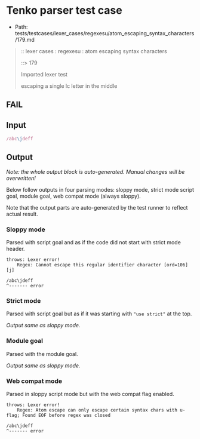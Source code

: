 # Tenko parser test case

- Path: tests/testcases/lexer_cases/regexesu/atom_escaping_syntax_characters/179.md

> :: lexer cases : regexesu : atom escaping syntax characters
>
> ::> 179
>
> Imported lexer test
>
> escaping a single lc letter in the middle

## FAIL

## Input

`````js
/abc\jdeff
`````

## Output

_Note: the whole output block is auto-generated. Manual changes will be overwritten!_

Below follow outputs in four parsing modes: sloppy mode, strict mode script goal, module goal, web compat mode (always sloppy).

Note that the output parts are auto-generated by the test runner to reflect actual result.

### Sloppy mode

Parsed with script goal and as if the code did not start with strict mode header.

`````
throws: Lexer error!
    Regex: Cannot escape this regular identifier character [ord=106][j]

/abc\jdeff
^------- error
`````

### Strict mode

Parsed with script goal but as if it was starting with `"use strict"` at the top.

_Output same as sloppy mode._

### Module goal

Parsed with the module goal.

_Output same as sloppy mode._

### Web compat mode

Parsed in sloppy script mode but with the web compat flag enabled.

`````
throws: Lexer error!
    Regex: Atom escape can only escape certain syntax chars with u-flag; Found EOF before regex was closed

/abc\jdeff
^------- error
`````

